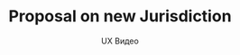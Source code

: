 ---
layout: embed
permalink: apps/minting/architectures/token-production-proposal-on-new-jurisdiction/ux-videos
lang: ru
page_id: apps-minting-architectures-token-production-proposal-on-new-jurisdiction-video

title: Proposal on new Jurisdiction
subtitle: UX Видео
backUrl: /ru/apps/minting/architectures/token-production-proposal-on-new-jurisdiction
---